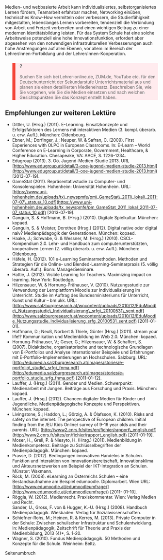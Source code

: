 Medien- und webbasierte Arbeit kann individualisiertes, selbstorganisiertes Lernen fördern, Teamarbeit erfahrbar machen, Networking einüben, technisches Know-How vermitteln oder verbessern, die Studierfähigkeit mitgestalten, lebenslanges Lernen vorbereiten, tendenziell die Verbindung von Arbeit und Freizeit vorbereiten und einen wichtigen Beitrag zu einer modernen Identitätsbildung leisten. Für das System Schule hat eine solche Arbeitsweise potenziell eine hohe Innovationsfunktion, erfordert aber abgesehen von den notwendigen infrastrukturellen Verbesserungen auch hohe Anstrengungen auf allen Ebenen, vor allem im Bereich der Lehrer/innen-Fortbildung und der Lehrer/innen-Kooperation.

<blockquote style="background: #FFEBEE; border-left: 10px solid #F44336">

### ?

Suchen Sie sich bei Lehrer‐online.de, ZUM.de, YouTube etc. für den Deutschunterricht der Sekundarstufe Unterrichtsmaterial aus und planen sie einen detaillierten Medieneinsatz. Beschreiben Sie, wie Sie vorgehen, wie Sie die Medien einsetzen und nach welchen Gesichtspunkten Sie das Konzept erstellt haben.

</blockquote>

## Empfehlungen zur weiteren Lektüre

- Dittler, U. (Hrsg.) (2011). E-Learning. Einsatzkonzepte und Erfolgsfaktoren des Lernens mit interaktiven Medien (3. kompl. überarb. u. erw. Aufl.). München: Oldenbourg.
- Ebner, M.; Dorfinger, J.; Neuper, W. &amp; Safran, C. (2009). First Experiences with OLPC in European Classrooms. In: E-Learn – World Conference on E-Learning in Corporate, Government, Healthcare, &amp; Higher Education. Chesapeake, VA: AACE, S. 1226-1234.
- Edugroup (2013). 3. Oö. Jugend-Medien-Studie 2013. URL [http://www.edugroup.at/detail/3-ooe-jugend-medien-studie-2013.html](http://www.edugroup.at/detail/3-ooe-jugend-medien-studie-2013.html) \[2013-07-19].
- GameStat (2011). Repräsentativstudie zu Computer- und Konsolenspielen. Hohenheim: Universität Hohenheim. URL: [https://www.uni-hohenheim.de/uploads/tx\_newspmfe/pm\_GameStat\_2011\_lokal\_2011-07-07\_status\_10.pdf](https://www.uni-hohenheim.de/uploads/tx_newspmfe/pm_GameStat_2011_lokal_2011-07-07_status_10.pdf) \[2013-07-19].
- Ganguin, S. &amp; Hoffmann, B. (Hrsg.) (2010). Digitale Spielkultur. München: kopaed.
- Ganguin, S. &amp; Meister, Dorothee (Hrsg.) (2012). Digital native oder digital naiv? Medienpädagogik der Generationen. München: kopaed.
- Haake, J.; Schwabe, G. &amp; Wessner, M. (Hrsg.) (2010). CSCL-Kompendium 2.0. Lehr- und Handbuch zum computerunterstützten, kooperativen Lernen (2. völlig überarb. u. erw. Aufl.). München: Oldenbourg.
- Häfele, H. (2012). 101 e-Learning Seminarmethoden. Methoden und Strategien für die Online- und Blended-Learning-Seminarpraxis (5. völlig überarb. Aufl.). Bonn: ManagerSeminare.
- Hattie, J. (2012). Visible Learning for Teachers. Maximizing impact on learning. New York: Routledge.
- Hilzensauer, W. &amp; Hornung-Prähauser, V. (2010). Nutzungsstudie zur Verwendung der Lernplattform Moodle zur Individualisierung im Unterricht. Studie im Auftrag des Bundesministeriums für Unterricht, Kunst und Kultur – bm:ukk. URL: [http://www.salzburgresearch.at/wpcontent/uploads/2010/12/EduMoodle\_Nutzungsstudie\_Individualisierung\_srfg\_20100531\_sent.pdf](http://www.salzburgresearch.at/wpcontent/uploads/2010/12/EduMoodle_Nutzungsstudie_Individualisierung_srfg_20100531_sent.pdf) \[2011-01-01].
- Hoffmann, D.; Neuß, Norbert &amp; Thiele, Günter (Hrsg.) (2011). stream your life!? Kommunikation und Medienbildung im Web 2.0. München: kopaed.
- Hornung-Prähauser, V.; Geser, G.; Hilzensauer, W. &amp; Schaffert, S. (2007). Didaktische, organisatorische und technologische Grundlagen von E-Portfolios und Analyse internationaler Beispiele und Erfahrungen mit E-Portfolio-Implementierungen an Hochschulen. Salzburg. URL: [http://edumedia.salzburgresearch.at/images/stories/e-portfolio\_studie\_srfg\_fnma.pdf](http://edumedia.salzburgresearch.at/images/stories/e-portfolio_studie_srfg_fnma.pdf) \[2011-01-12].
- Lauffer, J. (Hrsg.) (2011). Gender und Medien. Schwerpunkt: Medienarbeit mit Jungen. Beiträge aus Forschung und Praxis. München: kopaed.
- Lauffer, J. (Hrsg.) (2012). Chancen digitaler Medien für Kinder und Jugendliche. Medienpädagogische Konzepte und Perspektiven. München: kopaed.
- Livingstone, S.; Haddon, L.; Görzig, A. &amp; Ólafsson, K. (2010). Risks and safety on the internet. The perspective of European children. Initial finding from the /EU Kids Online/ survey of 9-16 year olds and their parents. URL: [http://www2.cnrs.fr/sites/en/fichier/rapport\_english.pdf](http://www2.cnrs.fr/sites/en/fichier/rapport_english.pdf) \[2011-01-19].
- Moser, H., Grell, P. &amp; Niesyto, H. (Hrsg.) (2011). Medienbildung in Medienkompetenz. Beiträge zu Schlüsselbegriffen der Medienpädagogik. München: kopaed.
- Prasse, D. (2012). Bedingungen innovativen Handelns in Schulen. Funktion und Interaktion von Innovationsbereitschaft, Innovationsklima und Akteursnetzwerken am Beispiel der IKT-Integration an Schulen. Münster: Waxmann.
- Röck, M. (2008). eLearning an Österreichs Schulen – eine Bestandsaufnahme am Beispiel edumoodle. Diplomarbeit. Wien URL: [http://www.edumoodle.at/edumoodleumfrage/](http://www.edumoodle.at/edumoodleumfrage/) \[2011- 01-10].
- Röggla, W. (2012). Medienrecht. Praxiskommentar. Wien: Verlag Medien und Recht.  
  Sander, U., Gross, F. von &amp; Hugger, K.-U. (Hrsg.) (2008). Handbuch Medienpädagogik. Wiesbaden: Verlag für Sozialwissenschaften.
- Schiefner-Rohs, M.; Heinen, R. &amp; Kerres, M. (2013). Private Computer in der Schule: Zwischen schulischer Infrastruktur und Schulentwicklung. In: Medienpädagogik, Zeitschrift für Theorie und Praxis der Medienbildung, 2013 (4)\*, S. 1-20.
- Wagner, S. (2010). Fundus Medienpädagogik. 50 Methoden und Konzepte für die Schule. Weinheim: Beltz.

Seitenumbruch
